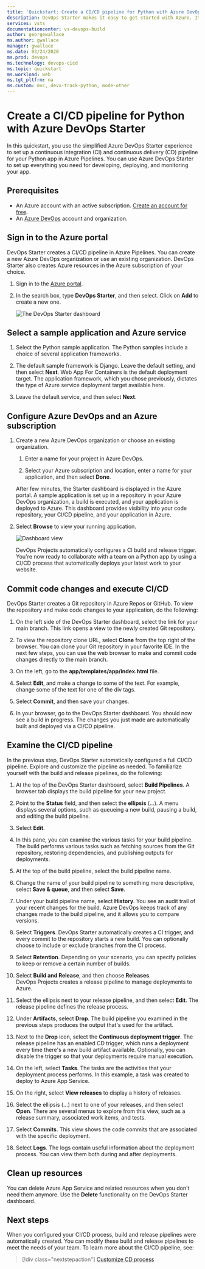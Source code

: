 ```yaml
---
title: 'Quickstart: Create a CI/CD pipeline for Python with Azure DevOps Starter'
description: DevOps Starter makes it easy to get started with Azure. It helps you launch an app on an Azure service of your choice in few quick steps.
services: vsts
documentationcenter: vs-devops-build
author: georgewallace
ms.author: gwallace
manager: gwallace
ms.date: 03/24/2020
ms.prod: devops
ms.technology: devops-cicd
ms.topic: quickstart
ms.workload: web
ms.tgt_pltfrm: na
ms.custom: mvc, devx-track-python, mode-other
---
```


# Create a CI/CD pipeline for Python with Azure DevOps Starter

In this quickstart, you use the simplified Azure DevOps Starter experience to set up a continuous integration (CI) and continuous delivery (CD) pipeline for your Python app in Azure Pipelines. You can use Azure DevOps Starter to set up everything you need for developing, deploying, and monitoring your app. 

## Prerequisites

- An Azure account with an active subscription. [Create an account for free](https://azure.microsoft.com/free/?ref=microsoft.com&utm_source=microsoft.com&utm_medium=docs&utm_campaign=visualstudio). 
- An [Azure DevOps](https://azure.microsoft.com/services/devops/) account and organization.

## Sign in to the Azure portal

DevOps Starter creates a CI/CD pipeline in Azure Pipelines. You can create a new Azure DevOps organization or use an existing organization. DevOps Starter also creates Azure resources in the Azure subscription of your choice.

1. Sign in to the [Azure portal](https://portal.azure.com). 

1. In the search box, type **DevOps Starter**, and then select. Click on **Add** to create a new one.

    ![The DevOps Starter dashboard](_img/azure-devops-starter-aks/search-devops-starter.png) 

## Select a sample application and Azure service

1. Select the Python sample application. The Python samples include a choice of several application frameworks.

1. The default sample framework is Django. Leave the default setting, and then select **Next**. Web App For Containers is the default deployment target. The application framework, which you chose previously, dictates the type of Azure service deployment target available here. 

3. Leave the default service, and then select **Next**.
 
## Configure Azure DevOps and an Azure subscription 

1. Create a new Azure DevOps organization or choose an existing organization. 

    1. Enter a name for your project in Azure DevOps.  

    1. Select your Azure subscription and location, enter a name for your application, and then select **Done**.  
    
     After few minutes, the Starter dashboard is displayed in the Azure portal. A sample application is set up in a repository in your Azure DevOps organization, a build is executed, and your application is deployed to Azure. This dashboard provides visibility into your code repository, your CI/CD pipeline, and your application in Azure.  
    
2. Select **Browse** to view your running application.

    ![Dashboard view](_img/azure-devops-project-python/dashboardnopreview.png) 
    
   DevOps Projects automatically configures a CI build and release trigger. You're now ready to collaborate with a team on a Python app by using a CI/CD process that automatically deploys your latest work to your website.

## Commit code changes and execute CI/CD

DevOps Starter creates a Git repository in Azure Repos or GitHub. To view the repository and make code changes to your application, do the following: 

1. On the left side of the DevOps Starter dashboard, select the link for your main branch. This link opens a view to the newly created Git repository.

1. To view the repository clone URL, select **Clone** from the top right of the browser. You can clone your Git repository in your favorite IDE. In the next few steps, you can use the web browser to make and commit code changes directly to the main branch.

1. On the left, go to the **app/templates/app/index.html** file.

1. Select **Edit**, and make a change to some of the text. For example, change some of the text for one of the div tags.

1. Select **Commit**, and then save your changes.

1. In your browser, go to the DevOps Starter dashboard. You should now see a build in progress. The changes you just made are automatically built and deployed via a CI/CD pipeline.

## Examine the CI/CD pipeline

In the previous step, DevOps Starter automatically configured a full CI/CD pipeline. Explore and customize the pipeline as needed. To familiarize yourself with the build and release pipelines, do the following:

1. At the top of the DevOps Starter dashboard, select **Build Pipelines**. A browser tab displays the build pipeline for your new project.

1. Point to the **Status** field, and then select the **ellipsis** (...). A menu displays several options, such as queueing a new build, pausing a build, and editing the build pipeline.

1. Select **Edit**.

1. In this pane, you can examine the various tasks for your build pipeline. The build performs various tasks such as fetching sources from the Git repository, restoring dependencies, and publishing outputs for deployments.

1. At the top of the build pipeline, select the build pipeline name.

1. Change the name of your build pipeline to something more descriptive, select **Save & queue**, and then select **Save**.

1. Under your build pipeline name, select **History**. You see an audit trail of your recent changes for the build. Azure DevOps  keeps track of any changes made to the build pipeline, and it allows you to compare versions.

1. Select **Triggers**. DevOps Starter automatically creates a CI trigger, and every commit to the repository starts a new build. You can optionally choose to include or exclude branches from the CI process.

1. Select **Retention**. Depending on your scenario, you can specify policies to keep or remove a certain number of builds.

1. Select **Build and Release**, and then choose **Releases**.   
 DevOps Projects creates a release pipeline to manage deployments to Azure.

1. Select the ellipsis next to your release pipeline, and then select **Edit**. The release pipeline defines the release process.  
        
12. Under **Artifacts**, select **Drop**. The build pipeline you examined in the previous steps produces the output that's used for the artifact. 

1. Next to the **Drop** icon, select the **Continuous deployment trigger**. The release pipeline has an enabled CD trigger, which runs a deployment every time there's a new build artifact available. Optionally, you can disable the trigger so that your deployments require manual execution. 

1. On the left, select **Tasks**. The tasks are the activities that your deployment process performs. In this example, a task was created to deploy to Azure App Service.

1. On the right, select **View releases** to display a history of releases.  
        
1. Select the ellipsis (...) next to one of your releases, and then select **Open**. There are several menus to explore from this view, such as a release summary, associated work items, and tests.

1. Select **Commits**. This view shows the code commits that are associated with the specific deployment. 

1. Select **Logs**. The logs contain useful information about the deployment process. You can view them both during and after deployments.

## Clean up resources

You can delete Azure App Service and related resources when you don't need them anymore. Use the **Delete** functionality on the DevOps Starter dashboard.

## Next steps

When you configured your CI/CD process, build and release pipelines were automatically created. You can modify these build and release pipelines to meet the needs of your team. To learn more about the CI/CD pipeline, see:

> [!div class="nextstepaction"]
> [Customize CD process](/azure/devops/pipelines/release/define-multistage-release-process)
